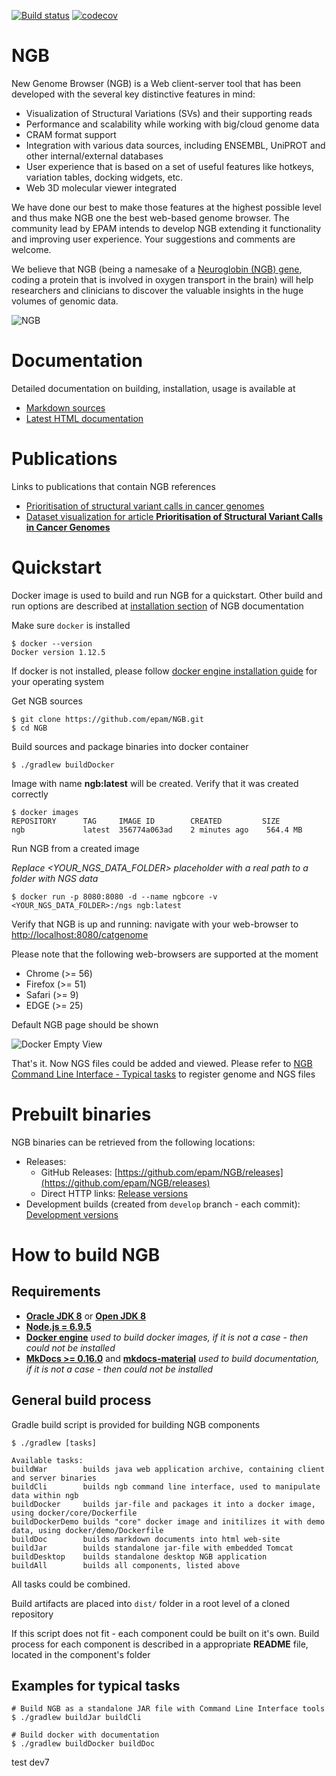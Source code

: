 [![Build status](https://ci.appveyor.com/api/projects/status/sat5156jrv3lw9qw?svg=true)](https://ci.appveyor.com/project/epam/ngb)
[![codecov](https://codecov.io/gh/epam/NGB/branch/master/graph/badge.svg)](https://codecov.io/gh/epam/NGB)

# NGB
New Genome Browser (NGB) is a Web client-server tool that has been developed with the several key distinctive features in mind:  
* Visualization of Structural Variations (SVs) and their supporting reads
* Performance and scalability while working with big/cloud genome data
* CRAM format support
* Integration with various data sources, including ENSEMBL, UniPROT and other internal/external databases
* User experience that is based on a set of useful features like hotkeys, variation tables, docking widgets, etc.
* Web 3D molecular viewer integrated

We have done our best to make those features at the highest possible level and thus make NGB one the best web-based genome browser.
The community lead by EPAM intends to develop NGB extending it functionality and improving user experience. Your suggestions and comments are welcome.

We believe that NGB (being a namesake of a [Neuroglobin (NGB) gene](http://www.uniprot.org/uniprot/Q9NPG2), coding a protein that is involved in oxygen transport in the brain) will help researchers and clinicians to discover the valuable insights in the huge volumes of genomic data.

![NGB](docs/readme-images/general-view.png)

# Documentation

Detailed documentation on building, installation, usage is available at
* [Markdown sources](docs/README.md)
* [Latest HTML documentation](http://ngb.opensource.epam.com/distr/latest/docs)

# Publications 
Links to publications that contain NGB references
* [Prioritisation of structural variant calls in cancer genomes](https://www.ncbi.nlm.nih.gov/pubmed/28392986)
* [Dataset visualization for article **Prioritisation of Structural Variant Calls in Cancer Genomes**](docs/md/publications/dataset-prioritisation-of-sv.md)

# Quickstart

Docker image is used to build and run NGB for a quickstart. Other build and run options are described at [installation section](docs/md/installation/overview.md) of NGB documentation

Make sure `docker` is installed

```
$ docker --version
Docker version 1.12.5
```

If docker is not installed, please follow [docker engine installation guide](https://docs.docker.com/engine/installation/) for your operating system

Get NGB sources

```
$ git clone https://github.com/epam/NGB.git
$ cd NGB
```

Build sources and package binaries into docker container

```
$ ./gradlew buildDocker
```

Image with name **ngb:latest** will be created. Verify that it was created correctly

```
$ docker images
REPOSITORY      TAG     IMAGE ID        CREATED         SIZE
ngb             latest  356774a063ad    2 minutes ago    564.4 MB
```

Run NGB from a created image

*Replace <YOUR_NGS_DATA_FOLDER> placeholder with a real path to a folder with NGS data*

```
$ docker run -p 8080:8080 -d --name ngbcore -v <YOUR_NGS_DATA_FOLDER>:/ngs ngb:latest
```

Verify that NGB is up and running: navigate with your web-browser to [http://localhost:8080/catgenome](http://localhost:8080/catgenome)

Please note that the following web-browsers are supported at the moment
* Chrome (>= 56)
* Firefox (>= 51)
* Safari (>= 9)
* EDGE (>= 25)

Default NGB page should be shown

![Docker Empty View](docs/readme-images/docker-empty-view.png)

That's it. Now NGS files could be added and viewed. Please refer to [NGB Command Line Interface - Typical tasks](docs/md/cli/typical-tasks.md) to register genome and NGS files

# Prebuilt binaries

NGB binaries can be retrieved from the following locations:
* Releases:
    * GitHub Releases: [https://github.com/epam/NGB/releases](https://github.com/epam/NGB/releases)
    * Direct HTTP links: [Release versions](https://ngb-oss-builds.s3.amazonaws.com/web/index.html?prefix=public/builds/release/)
* Development builds (created from `develop` branch - each commit): [Development versions](https://ngb-oss-builds.s3.amazonaws.com/web/index.html?prefix=public/builds/develop/)

# How to build NGB

## Requirements

* **[Oracle JDK 8](https://docs.oracle.com/javase/8/docs/technotes/guides/install/install_overview.html)** or **[Open JDK 8](http://openjdk.java.net/install/)**
* **[Node.js = 6.9.5](https://nodejs.org/en/download/package-manager/)** 
* **[Docker engine](https://docs.docker.com/engine/installation/)** *used to build docker images, if it is not a case - then could not be installed*
* **[MkDocs >= 0.16.0](http://www.mkdocs.org/#installation)** and **[mkdocs-material](http://squidfunk.github.io/mkdocs-material/getting-started/#installing-mkdocs)** *used to build documentation, if it is not a case - then could not be installed*

## General build process

Gradle build script is provided for building NGB components

```
$ ./gradlew [tasks]

Available tasks:
buildWar        builds java web application archive, containing client and server binaries
buildCli        builds ngb command line interface, used to manipulate data within ngb
buildDocker     builds jar-file and packages it into a docker image, using docker/core/Dockerfile
buildDockerDemo builds "core" docker image and initilizes it with demo data, using docker/demo/Dockerfile
buildDoc        builds markdown documents into html web-site
buildJar        builds standalone jar-file with embedded Tomcat
buildDesktop    builds standalone desktop NGB application
buildAll        builds all components, listed above
```

All tasks could be combined.

Build artifacts are placed into `dist/` folder in a root level of a cloned repository

If this script does not fit - each component could be built on it's own. Build process for each component is described in a appropriate **README** file, located in the component's folder

## Examples for typical tasks
```
# Build NGB as a standalone JAR file with Command Line Interface tools
$ ./gradlew buildJar buildCli

# Build docker with documentation
$ ./gradlew buildDocker buildDoc
```
test dev7